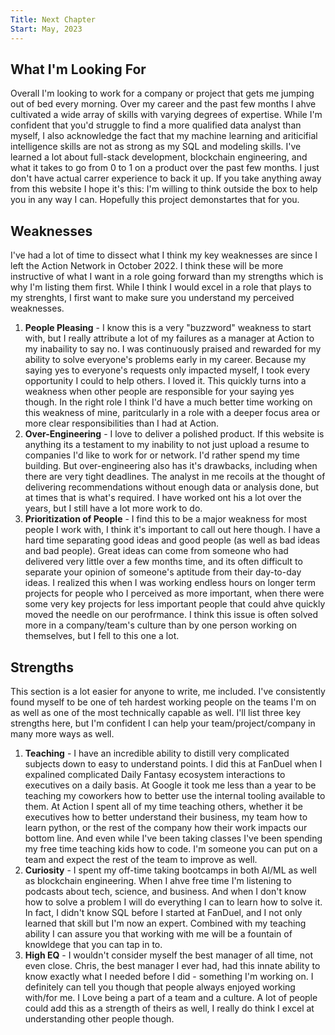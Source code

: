 ```yaml
---
Title: Next Chapter
Start: May, 2023
---
```



## What I'm Looking For


Overall I'm looking to work for a company or project that gets me jumping out of bed every morning. 
Over my career and the past few months I ahve cultivated a wide array of skills with varying degrees of expertise. While I'm confident that you'd struggle to find a more qualified data analyst than myself, I also acknowledge the fact that my machine learning and ariticifial intelligence skills are not as strong as my SQL and modeling skills. 
I've learned a lot about full-stack development, blockchain engineering, and what it takes to go from 0 to 1 on a product over the past few months. I just don't have actual carrer experience to back it up.
If you take anything away from this website I hope it's this: I'm willing to think outside the box to help you in any way I can. Hopefully this project demonstartes that for you.


## Weaknesses


I've had a lot of time to dissect what I think my key weaknesses are since I left the Action Network in October 2022. I think these will be more instructive of what I want in a role going forward than my strengths which is why I'm listing them first. While I think I would excel in a role that plays to my strenghts, I first want to make sure you understand my perceived weaknesses.
1. **People Pleasing** - I know this is a very "buzzword" weakness to start with, but I really attribute a lot of my failures as a manager at Action to my inabaility to say no. I was continuously praised and rewarded for my ability to solve everyone's problems early in my career. Because my saying yes to everyone's requests only impacted myself, I took every opportunity I could to help others. I loved it. This quickly turns into a weakness when other people are responsible for your saying yes though. In the right role I think I'd have a much better time working on this weakness of mine, paritcularly in a role with a deeper focus area or more clear responsibilities than I had at Action.
2. **Over-Engineering** - I love to deliver a polished product. If this website is anything its a testament to my inability to not just upload a resume to companies I'd like to work for or network. I'd rather spend my time building. But over-engineering also has it's drawbacks, including when there are very tight deadlines. The analyst in me recoils at the thought of delivering recommendations without enough data or analysis done, but at times that is what's required. I have worked ont his a lot over the years, but I still have a lot more work to do.
3. **Prioritization of People** - I find this to be a major weakness for most people I work with, I think it's important to call out here though. I have a hard time separating good ideas and good people (as well as bad ideas and bad people). Great ideas can come from someone who had delivered very little over a few months time, and its often difficult to separate your opinion of someone's aptitude from their day-to-day ideas. I realized this when I was working endless hours on longer term projects for people who I perceived as more important, when there were some very key projects for less important people that could ahve quickly moved the needle on our perofrmance. I think this issue is often solved more in a company/team's culture than by one person working on themselves, but I fell to this one a lot.


## Strengths


This section is a lot easier for anyone to write, me included. I've consistently found myself to be one of teh hardest working people on the teams I'm on as well as one of the most technically capable as well. I'll list three key strengths here, but I'm confident I can help your team/project/company in many more ways as well.
1. **Teaching** - I have an incredible ability to distill very complicated subjects down to easy to understand points. I did this at FanDuel when I expalined complicated Daily Fantasy ecosystem interactions to executives on a daily basis. At Google it took me less than a year to be teaching my coworkers how to better use the internal tooling available to them. At Action I spent all of my time teaching others, whether it be executives how to better understand their business, my team how to learn python, or the rest of the company how their work impacts our bottom line. And even while I've been taking classes I've been spending my free time teaching kids how to code. I'm someone you can put on a team and expect the rest of the team to improve as well.
2. **Curiosity** - I spent my off-time taking bootcamps in both AI/ML as well as blockchain engineering. When I ahve free time I'm listening to podcasts about tech, science, and business. And when I don't know how to solve a problem I will do everything I can to learn how to solve it.  In fact, I didn't know SQL before I started at FanDuel, and I not only learned that skill but I'm now an expert. Combined with my teaching ability I can assure you that working with me will be a fountain of knowldege that you can tap in to.
3. **High EQ** - I wouldn't consider myself the best manager of all time, not even close. Chris, the best manager I ever had, had this innate ability to know exactly what I needed before I did - something I'm working on. I definitely can tell you though that people always enjoyed working with/for me. I Love being a part of a team and a culture. A lot of people could add this as a strength of theirs as well, I really do think I excel at understanding other people though.